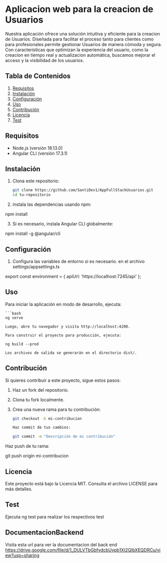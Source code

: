 # Aplicacion web para la creacion de Usuarios

Nuestra aplicación ofrece una solución intuitiva y eficiente para la creacion de Usuarios. Diseñada para facilitar el proceso tanto para clientes como para profesionales permite gestionar Usuarios de manera cómoda y segura. Con características que optimizan la experiencia del usuario, como la creacion en tiempo real y actualizacion automática, buscamos mejorar el acceso y la visibilidad de los usuarios.

## Tabla de Contenidos

1. [Requisitos](#requisitos)
2. [Instalación](#instalación)
3. [Configuración](#configuración)
4. [Uso](#uso)
5. [Contribución](#contribución)
6. [Licencia](#licencia)
7. [Test](#test)


## Requisitos

- Node.js (versión 18.13.0)
- Angular CLI (versión  17.3.1)

## Instalación

1. Clona este repositorio:

   ```bash
   git clone https://github.com/SantiDev1/AppFullStackUsuarios.git
   cd tu-repositorio

2. instala las dependencias usando npm:
   
npm install

3. Si es necesario, instala Angular CLI globalmente:

npm install -g @angular/cli

## Configuración

1. Configura las variables de entorno si es necesario. en el archivo  settings/appsettings.ts

export const environment = {
    apiUrl: 'https://localhost:7245/api'
  };

## Uso

Para iniciar la aplicación en modo de desarrollo, ejecuta:

    ```bash
    ng serve

    Luego, abre tu navegador y visita http://localhost:4200.

    Para construir el proyecto para producción, ejecuta:

    ng build --prod

    Los archivos de salida se generarán en el directorio dist/.

## Contribución

Si quieres contribuir a este proyecto, sigue estos pasos:

1. Haz un fork del repositorio.
2. Clona tu fork localmente.
3. Crea una nueva rama para tu contribución:

   ```bash
   git checkout -b mi-contribucion

   Haz commit de tus cambios:

   git commit -m "Descripción de mi contribución"
Haz push de tu rama:

git push origin mi-contribucion

## Licencia

Este proyecto está bajo la Licencia MIT. Consulta el archivo LICENSE para más detalles.

## Test

Ejecuta ng test para realizar los respectivos test

## DocumentacionBackend

Visita esta url para ver la documentacion del back end https://drive.google.com/file/d/1_DULVTbGbfydcbUvpb1XI2QIbXEQDRCu/view?usp=sharing
